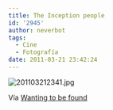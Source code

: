 ```yaml
---
title: The Inception people
id: '2945'
author: neverbot
tags:
  - Cine
  - Fotografía
date: 2011-03-21 23:42:24
---
```


![201103212341.jpg](./201103212341.jpg)

Vía [Wanting to be found](http://wantingtobefound.tumblr.com/post/960314419/lostinhyrule)